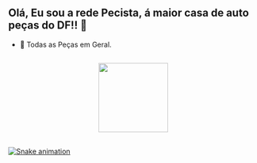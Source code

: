 
## Olá, Eu sou a rede Pecista, á maior casa de auto peças do DF!! 👋

- 🔭 Todas as Peças em Geral.

##

<div align="center">
  <a href="https://github.com/PecistaTecnologia">
<img height="140em" src="https://github-readme-stats.vercel.app/api/top-langs/?username=PecistaTecnologia&layout=compact&langs_count=7&theme=tokyonight"/>
</div>

##
  
<div>

 ![Snake animation](https://github.com/Fjunior08/Fjunior08/blob/output/github-contribution-grid-snake.svg)
  
</div>
